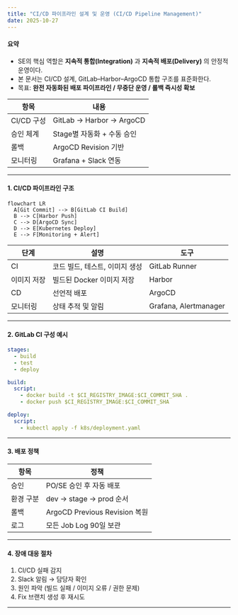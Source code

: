 ```yaml
---
title: "CI/CD 파이프라인 설계 및 운영 (CI/CD Pipeline Management)"
date: 2025-10-27
---
```


#### 요약
- SE의 핵심 역할은 **지속적 통합(Integration)** 과 **지속적 배포(Delivery)** 의 안정적 운영이다.  
- 본 문서는 CI/CD 설계, GitLab–Harbor–ArgoCD 통합 구조를 표준화한다.  
- 목표: **완전 자동화된 배포 파이프라인 / 무중단 운영 / 롤백 즉시성 확보**

| 항목       | 내용                       |
| -------- | ------------------------ |
| CI/CD 구성 | GitLab → Harbor → ArgoCD |
| 승인 체계    | Stage별 자동화 + 수동 승인       |
| 롤백       | ArgoCD Revision 기반       |
| 모니터링     | Grafana + Slack 연동       |


---

#### 1. CI/CD 파이프라인 구조

```mermaid
flowchart LR
  A[Git Commit] --> B[GitLab CI Build]
  B --> C[Harbor Push]
  C --> D[ArgoCD Sync]
  D --> E[Kubernetes Deploy]
  E --> F[Monitoring + Alert]
```

| 단계     | 설명                 | 도구                    |
| ------ | ------------------ | --------------------- |
| CI     | 코드 빌드, 테스트, 이미지 생성 | GitLab Runner         |
| 이미지 저장 | 빌드된 Docker 이미지 저장  | Harbor                |
| CD     | 선언적 배포             | ArgoCD                |
| 모니터링   | 상태 추적 및 알림         | Grafana, Alertmanager |

---

#### 2. GitLab CI 구성 예시

```yaml
stages:
  - build
  - test
  - deploy

build:
  script:
    - docker build -t $CI_REGISTRY_IMAGE:$CI_COMMIT_SHA .
    - docker push $CI_REGISTRY_IMAGE:$CI_COMMIT_SHA

deploy:
  script:
    - kubectl apply -f k8s/deployment.yaml
```

---

#### 3. 배포 정책

| 항목    | 정책                          |
| ----- | --------------------------- |
| 승인    | PO/SE 승인 후 자동 배포            |
| 환경 구분 | dev → stage → prod 순서       |
| 롤백    | ArgoCD Previous Revision 복원 |
| 로그    | 모든 Job Log 90일 보관           |

---

#### 4. 장애 대응 절차

1. CI/CD 실패 감지
2. Slack 알림 → 담당자 확인
3. 원인 파악 (빌드 실패 / 이미지 오류 / 권한 문제)
4. Fix 브랜치 생성 후 재시도

---

